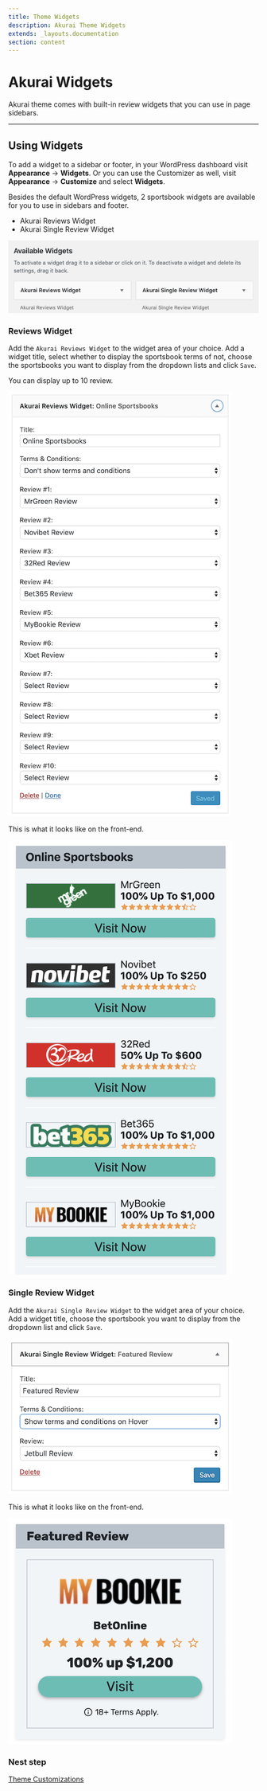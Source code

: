 ```yaml
---
title: Theme Widgets
description: Akurai Theme Widgets
extends: _layouts.documentation
section: content
---
```


# Akurai Widgets

Akurai theme comes with built-in review widgets that you can use in page sidebars.

---

## Using Widgets

To add a widget to a sidebar or footer, in your WordPress dashboard visit **Appearance** &#8594; **Widgets**.
Or you can use the Customizer as well, visit **Appearance** &#8594; **Customize** and select **Widgets**.

Besides the default WordPress widgets, 2 sportsbook widgets are available for you to use in sidebars and footer.

- Akurai Reviews Widget
- Akurai Single Review Widget

![Akurai Widgets](/assets/images/akurai/akurai-widgets.png)

### Reviews Widget

Add the `Akurai Reviews Widget` to the widget area of your choice.
Add a widget title, select whether to display the sportsbook terms of not, choose the sportsbooks you want to display from the dropdown lists and click `Save`.

You can display up to 10 review.

![Akurai Reviews Widget](/assets/images/akurai/akurai-widget-reviews-dashboard.png)

This is what it looks like on the front-end.

![Akurai Reviews Widget](/assets/images/akurai/akurai-widget-reviews.png)

### Single Review Widget

Add the `Akurai Single Review Widget` to the widget area of your choice.
Add a widget title, choose the sportsbook you want to display from the dropdown list and click `Save`.

![Akurai Reviews Widget](/assets/images/akurai/akurai-widget-review-dashboard.png)

This is what it looks like on the front-end.

![Akurai Reviews Widget](/assets/images/akurai/akurai-widget-review.png)

### Nest step

[Theme Customizations](/docs/akurai/customizations/)
